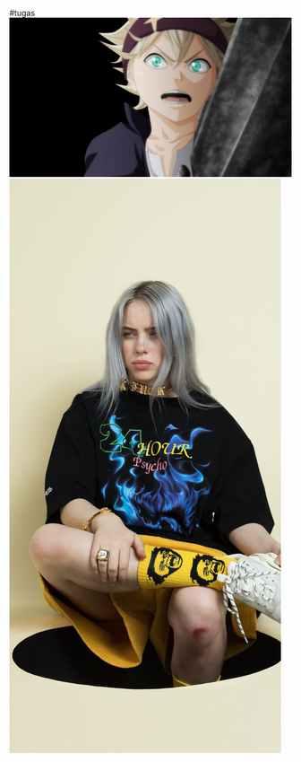 #tugas
![alt teks](https://github.com/ShandyDwi/aritmatika/blob/main/910285.jpg)
![alt teks](https://github.com/ShandyDwi/aritmatika/blob/main/Billie-Eilish-Wallpaper-Download.jpg)
